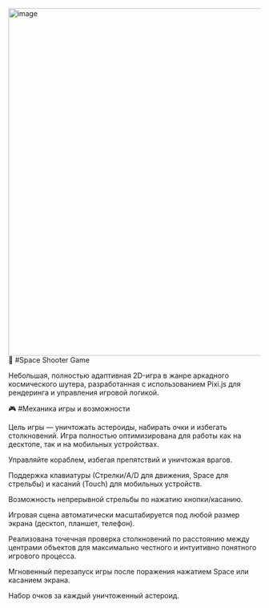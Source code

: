 <img width="1227" height="693" alt="image" src="https://github.com/user-attachments/assets/ec2478a6-f8c0-4915-b1a3-097bc34e2546" />
🚀 #Space Shooter Game

Небольшая, полностью адаптивная 2D-игра в жанре аркадного космического шутера, разработанная с использованием Pixi.js для рендеринга и управления игровой логикой.


🎮 #Механика игры и возможности

Цель игры — уничтожать астероиды, набирать очки и избегать столкновений. Игра полностью оптимизирована для работы как на десктопе, так и на мобильных устройствах.


Управляйте кораблем, избегая препятствий и уничтожая врагов.

Поддержка клавиатуры (Стрелки/A/D для движения, Space для стрельбы) и касаний (Touch) для мобильных устройств.

Возможность непрерывной стрельбы по нажатию кнопки/касанию.

Игровая сцена автоматически масштабируется под любой размер экрана (десктоп, планшет, телефон).

Реализована точечная проверка столкновений по расстоянию между центрами объектов для максимально честного и интуитивно понятного игрового процесса.

Мгновенный перезапуск игры после поражения нажатием Space или касанием экрана.

Набор очков за каждый уничтоженный астероид.
